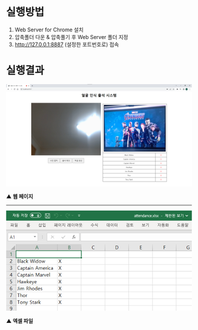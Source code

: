 # 실행방법
1. Web Server for Chrome 설치
2. 압축폴더 다운 & 압축풀기 후 Web Server 폴더 지정
3. http://127.0.0.1:8887 (설정한 포트번호로) 접속

# 실행결과

![24](/img/24.png)

**▲ 웹 페이지**

---

![25](/img/25.png)

**▲ 엑셀 파일**
